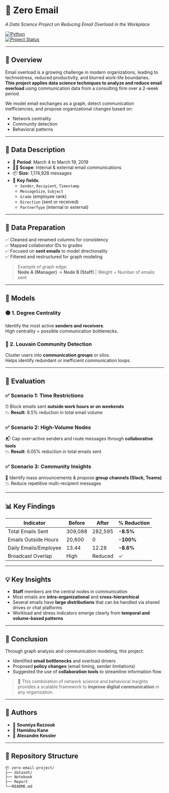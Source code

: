 # 📧 Zero Email 
*A Data Science Project on Reducing Email Overload in the Workplace*

[![Python](https://img.shields.io/badge/Python-3.10-blue?logo=python)](https://www.python.org/)  
[![Project Status](https://img.shields.io/badge/Status-Completed-brightgreen)]()  

---

## 🧾 Overview

Email overload is a growing challenge in modern organizations, leading to technostress, reduced productivity, and blurred work-life boundaries.  
**This project applies data science techniques to analyze and reduce email overload** using communication data from a consulting firm over a 2-week period.

We model email exchanges as a graph, detect communication inefficiencies, and propose organizational changes based on:

- Network centrality
- Community detection
- Behavioral patterns

---

## 📁 Data Description

- 📅 **Period**: March 4 to March 19, 2019  
- 🧑‍💼 **Scope**: Internal & external email communications  
- 📦 **Size**: 1,174,928 messages  
- 📄 **Key fields**:
  - `Sender`, `Recipient`, `Timestamp`
  - `MessageSize`, `Subject`
  - `Grade` (employee rank)
  - `Direction` (sent or received)
  - `PartnerType` (internal or external)

---

## 🧹 Data Preparation

✅ Cleaned and renamed columns for consistency  
✅ Mapped collaborator IDs to grades  
✅ Focused on **sent emails** to model directionality  
✅ Filtered and restructured for graph modeling

> Example of graph edge:  
> **Node A (Manager)** → **Node B (Staff)** | Weight = Number of emails sent

---

## 🧠 Models

### 🟢 1. Degree Centrality
Identify the most active **senders and receivers**.  
High centrality = possible communication bottlenecks.

### 🔵 2. Louvain Community Detection
Cluster users into **communication groups** or silos.  
Helps identify redundant or inefficient communication loops.

---

## 🧪 Evaluation

### ✅ Scenario 1: Time Restrictions
⏰ Block emails sent **outside work hours or on weekends**  
📉 **Result**: 8.5% reduction in total email volume

### ✅ Scenario 2: High-Volume Nodes
📬 Cap over-active senders and route messages through **collaborative tools**  
📉 **Result**: 6.05% reduction in total emails sent

### ✅ Scenario 3: Community Insights
👥 Identify mass announcements & propose **group channels (Slack, Teams)**  
📉 Reduce repetitive multi-recipient messages

---

## 📊 Key Findings

| Indicator              | Before      | After       | % Reduction |
|------------------------|-------------|-------------|-------------|
| Total Emails Sent      | 309,088     | 282,595     | **-8.5%**   |
| Emails Outside Hours   | 20,600      | 0           | **-100%**   |
| Daily Emails/Employee  | 13.44       | 12.28       | **-8.6%**   |
| Broadcast Overlap      | High        | Reduced     | ✓           |

---

## 💡 Key Insights

- **Staff** members are the central nodes in communication
- Most emails are **intra-organizational** and **cross-hierarchical**
- Several emails have **large distributions** that can be handled via shared drives or chat platforms
- Workload and stress indicators emerge clearly from **temporal and volume-based patterns**

---

## 🧾 Conclusion

Through graph analysis and communication modeling, this project:

- Identified **email bottlenecks** and overload drivers
- Proposed **policy changes** (email timing, sender limitations)
- Suggested the use of **collaboration tools** to streamline information flow

> 🧠 This combination of network science and behavioral insights provides a scalable framework to **improve digital communication** in any organization.

---

## 👥 Authors

- 👤 **Soumiya Razzouk**  
- 👤 **Hamidou Kane**  
- 👤 **Alexandre Kessler**  

---

## 📁 Repository Structure

```bash
📦 zero-email-project/
├── dataset/
├── Notebook
├── Report
└──README.md

